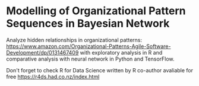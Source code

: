 # Modelling of Organizational Pattern Sequences in Bayesian Network

Analyze hidden relationships in organizational patterns: https://www.amazon.com/Organizational-Patterns-Agile-Software-Development/dp/0131467409 with exploratory analysis in R and comparative analysis with neural network in Python and TensorFlow.

Don't forget to check R for Data Science written by R co-author avaliable for free https://r4ds.had.co.nz/index.html
